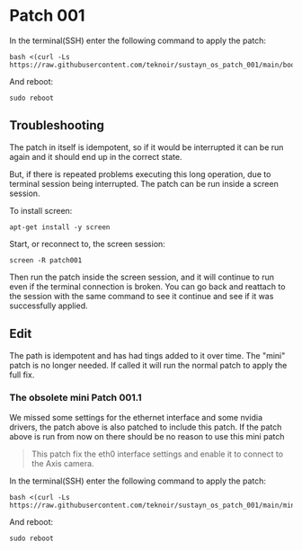 # Patch 001

In the terminal(SSH) enter the following command to apply the patch:
```
bash <(curl -Ls https://raw.githubusercontent.com/teknoir/sustayn_os_patch_001/main/bootstrap.sh)
```

And reboot:
```
sudo reboot
```

## Troubleshooting
The patch in itself is idempotent, so if it would be interrupted it can be run again and it should end up in the correct state.

But, if there is repeated problems executing this long operation, due to terminal session being interrupted. The
patch can be run inside a screen session.

To install screen:
```
apt-get install -y screen
```

Start, or reconnect to, the screen session:
```
screen -R patch001
```

Then run the patch inside the screen session, and it will continue to run even if the terminal connection is broken.
You can go back and reattach to the session with the same command to see it continue and see if it was successfully applied.


## Edit
The path is idempotent and has had tings added to it over time. The "mini" patch is no longer needed.
If called it will run the normal patch to apply the full fix.


### The obsolete mini Patch 001.1

We missed some settings for the ethernet interface and some nvidia drivers, the patch above is also patched to include this patch.
If the patch above is run from now on there should be no reason to use this mini patch 

> This patch fix the eth0 interface settings and enable it to connect to the Axis camera.

In the terminal(SSH) enter the following command to apply the patch:
```
bash <(curl -Ls https://raw.githubusercontent.com/teknoir/sustayn_os_patch_001/main/mini_patch_001.1.sh)
```

And reboot:
```
sudo reboot
```